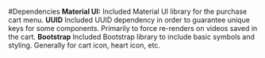 #Dependencies
**Material UI:** Included Material UI library for the purchase cart menu.
**UUID** Included UUID dependency in order to guarantee unique keys for some components. Primarily to force re-renders on videos saved in the cart.
**Bootstrap** Included Bootstrap library to include basic symbols and styling. Generally for cart icon, heart icon, etc.